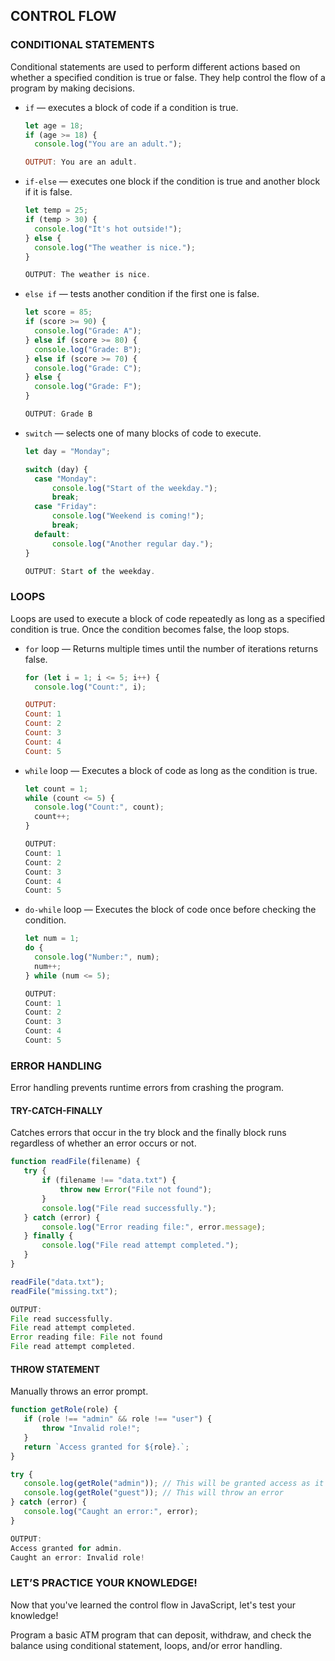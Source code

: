 ## CONTROL FLOW

### CONDITIONAL STATEMENTS
Conditional statements are used to perform different actions based on whether a specified condition is true or false. They help control the flow of a program by making decisions.
- `if` — executes a block of code if a condition is true.
  ```javascript
  let age = 18;
  if (age >= 18) {
    console.log("You are an adult.");
  
  OUTPUT: You are an adult.
  ```

- `if-else` — executes one block if the condition is true and another block if it is false.
  ```javascript
  let temp = 25;
  if (temp > 30) {
    console.log("It's hot outside!");
  } else {
    console.log("The weather is nice.");
  }
  
  OUTPUT: The weather is nice.
  ```

- `else if` — tests another condition if the first one is false.
  ```javascript
  let score = 85;
  if (score >= 90) {
    console.log("Grade: A");
  } else if (score >= 80) {
    console.log("Grade: B");
  } else if (score >= 70) {
    console.log("Grade: C");
  } else {
    console.log("Grade: F");
  }
  
  OUTPUT: Grade B
  ```

- `switch` — selects one of many blocks of code to execute.
  ```javascript
  let day = "Monday";

  switch (day) {
    case "Monday":
        console.log("Start of the weekday.");
        break;
    case "Friday":
        console.log("Weekend is coming!");
        break;
    default:
        console.log("Another regular day.");
  }
  
  OUTPUT: Start of the weekday.
  ```

### LOOPS
Loops are used to execute a block of code repeatedly as long as a specified condition is true. Once the condition becomes false, the loop stops.
- `for` loop — Returns multiple times until the number of iterations returns false.
  ```javascript
  for (let i = 1; i <= 5; i++) {
    console.log("Count:", i);
  
  OUTPUT:
  Count: 1
  Count: 2
  Count: 3
  Count: 4
  Count: 5
  ```

- `while` loop — Executes a block of code as long as the condition is true.
  ```javascript
  let count = 1;
  while (count <= 5) {
    console.log("Count:", count);
    count++;
  }
  
  OUTPUT:
  Count: 1
  Count: 2
  Count: 3
  Count: 4
  Count: 5

  ```

- `do-while` loop — Executes the block of code once before checking the condition.
  ```javascript
  let num = 1;
  do {
    console.log("Number:", num);
    num++;
  } while (num <= 5);
  
  OUTPUT:
  Count: 1
  Count: 2
  Count: 3
  Count: 4
  Count: 5
  ```
  
### ERROR HANDLING
Error handling prevents runtime errors from crashing the program.

#### TRY-CATCH-FINALLY
Catches errors that occur in the try block and the finally block runs regardless of whether an error occurs or not.
 ```javascript
function readFile(filename) {
    try {
        if (filename !== "data.txt") {
            throw new Error("File not found");
        }
        console.log("File read successfully.");
    } catch (error) {
        console.log("Error reading file:", error.message);
    } finally {
        console.log("File read attempt completed.");
    }
}

readFile("data.txt");  
readFile("missing.txt");  

OUTPUT:
File read successfully.
File read attempt completed.
Error reading file: File not found
File read attempt completed.
```

#### THROW STATEMENT
Manually throws an error prompt.
 ```javascript
function getRole(role) {
    if (role !== "admin" && role !== "user") {
        throw "Invalid role!";
    }
    return `Access granted for ${role}.`;
}

try {
    console.log(getRole("admin")); // This will be granted access as it's the assigned value in getRole function
    console.log(getRole("guest")); // This will throw an error
} catch (error) {
    console.log("Caught an error:", error);
}

OUTPUT:
Access granted for admin.
Caught an error: Invalid role!
```

### LET’S PRACTICE YOUR KNOWLEDGE!
Now that you've learned the control flow in JavaScript, let's test your knowledge!

Program a basic ATM program that can deposit, withdraw, and check the balance using conditional statement, loops, and/or error handling. 



